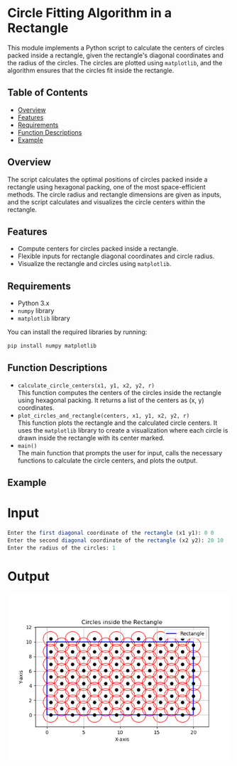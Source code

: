 # Circle Fitting Algorithm in a Rectangle

This module implements a Python script to calculate the centers of circles packed inside a rectangle, given the rectangle's diagonal coordinates and the radius of the circles. The circles are plotted using `matplotlib`, and the algorithm ensures that the circles fit inside the rectangle.

## Table of Contents
- [Overview](#overview)
- [Features](#features)
- [Requirements](#requirements)
- [Function Descriptions](#function-descriptions)
- [Example](#example)

## Overview
The script calculates the optimal positions of circles packed inside a rectangle using hexagonal packing, one of the most space-efficient methods. The circle radius and rectangle dimensions are given as inputs, and the script calculates and visualizes the circle centers within the rectangle.

## Features
- Compute centers for circles packed inside a rectangle.
- Flexible inputs for rectangle diagonal coordinates and circle radius.
- Visualize the rectangle and circles using `matplotlib`.

## Requirements
- Python 3.x
- `numpy` library
- `matplotlib` library

You can install the required libraries by running:
```bash
pip install numpy matplotlib
```

## Function Descriptions
- `calculate_circle_centers(x1, y1, x2, y2, r)`<br>
This function computes the centers of the circles inside the rectangle using hexagonal packing. It returns a list of the centers as (x, y) coordinates.
- `plot_circles_and_rectangle(centers, x1, y1, x2, y2, r)`<br>
This function plots the rectangle and the calculated circle centers. It uses the `matplotlib` library to create a visualization where each circle is drawn inside the rectangle with its center marked.
- `main()`<br>
The main function that prompts the user for input, calls the necessary functions to calculate the circle centers, and plots the output.

## Example
# Input
```mathematica
Enter the first diagonal coordinate of the rectangle (x1 y1): 0 0
Enter the second diagonal coordinate of the rectangle (x2 y2): 20 10
Enter the radius of the circles: 1
```
# Output
![Alt text](Figure_1.png)
